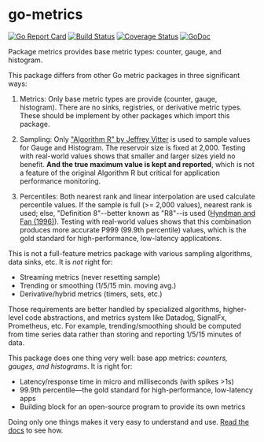 # go-metrics

[![Go Report Card](https://goreportcard.com/badge/github.com/daniel-nichter/go-metrics)](https://goreportcard.com/report/github.com/daniel-nichter/go-metrics) [![Build Status](https://app.travis-ci.com/daniel-nichter/go-metrics.svg?branch=master)](https://app.travis-ci.com/daniel-nichter/go-metrics) [![Coverage Status](https://coveralls.io/repos/github/daniel-nichter/go-metrics/badge.svg?branch=master)](https://coveralls.io/github/daniel-nichter/go-metrics?branch=master) [![GoDoc](https://godoc.org/github.com/daniel-nichter/go-metrics?status.svg)](https://pkg.go.dev/github.com/daniel-nichter/go-metrics?tab=doc)

Package metrics provides base metric types: counter, gauge, and histogram.

This package differs from other Go metric packages in three significant ways:

1. Metrics: Only base metric types are provide (counter, gauge, histogram). There are no sinks, registries, or derivative metric types. These should be implement by other packages which import this package.

2. Sampling: Only ["Algorithm R" by Jeffrey Vitter](https://www.cs.umd.edu/~samir/498/vitter.pdf) is used to sample values for Gauge and Histogram. The reservoir size is fixed at 2,000. Testing with real-world values shows that smaller and larger sizes yield no benefit. **And the true maximum value is kept and reported**, which is not a feature of the original Algorithm R but critical for application performance monitoring.

3. Percentiles: Both nearest rank and linear interpolation are used calculate percentile values. If the sample is full (>= 2,000 values), nearest rank is used; else, "Definition 8"--better known as "R8"--is used ([Hyndman and Fan (1996)](https://www.amherst.edu/media/view/129116/original/Sample+Quantiles.pdf)). Testing with real-world values shows that this combination produces more accurate P999 (99.9th percentile) values, which is the gold standard for high-performance, low-latency applications.

This is not a full-feature metrics package with various sampling algorithms, data sinks, etc. It is  _not_ right for:

* Streaming metrics (never resetting sample)
* Trending or smoothing (1/5/15 min. moving avg.)
* Derivative/hybrid metrics (timers, sets, etc.)

Those requirements are better handled by specialized algorithms, higher-level code abstractions, and metrics system like Datadog, SignalFx, Prometheus, etc. For example, trending/smoothing should be computed from time series data rather than storing and reporting 1/5/15 minutes of data.

This package does one thing very well: base app metrics: _counters, gauges, and histograms_. It is right for:

* Latency/response time in micro and milliseconds (with spikes >1s)
* 99.9th percentile&mdash;the gold standard for high-performance, low-latency apps
* Building block for an open-source program to provide its own metrics

Doing only one things makes it very easy to understand and use. [Read the docs](https://godoc.org/github.com/daniel-nichter/go-metrics) to see how.
